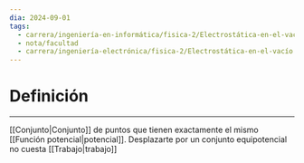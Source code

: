 ```yaml
---
dia: 2024-09-01
tags:
  - carrera/ingeniería-en-informática/fisica-2/Electrostática-en-el-vacío
  - nota/facultad
  - carrera/ingeniería-electrónica/fisica-2/Electrostática-en-el-vacío
---
```

# Definición
---
[[Conjunto|Conjunto]] de puntos que tienen exactamente el mismo [[Función potencial|potencial]]. Desplazarte por un conjunto equipotencial no cuesta [[Trabajo|trabajo]]